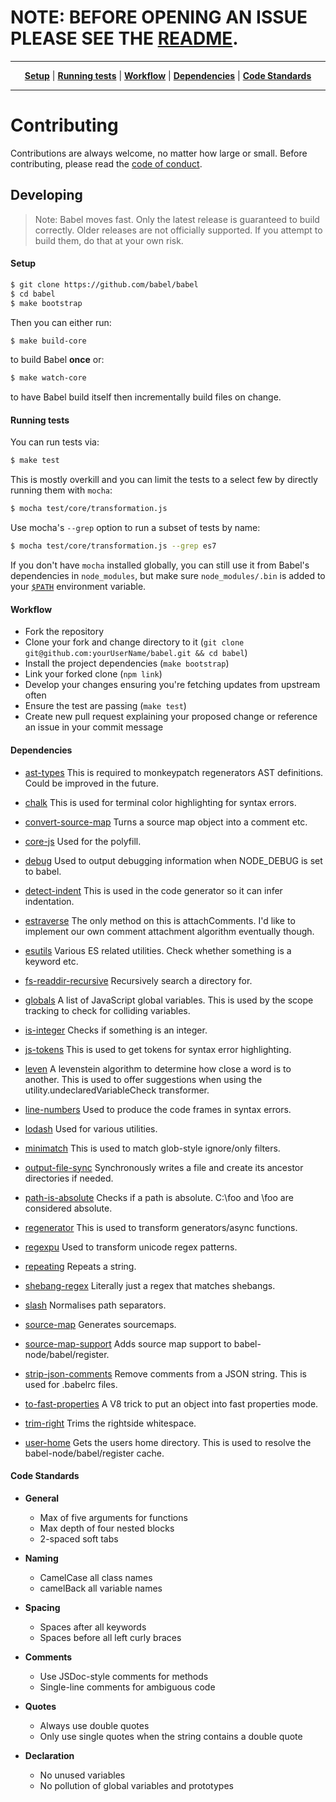 # NOTE: BEFORE OPENING AN ISSUE PLEASE SEE THE [README](https://github.com/babel/babel#readme).

----

<p align="center">
   <strong><a href="#setup">Setup</a></strong>
   |
   <strong><a href="#running-tests">Running tests</a></strong>
   |
   <strong><a href="#workflow">Workflow</a></strong>
   |
   <strong><a href="#dependencies">Dependencies</a></strong>
   |
   <strong><a href="#code-standards">Code Standards</a></strong>
</p>

----

# Contributing

Contributions are always welcome, no matter how large or small. Before
contributing, please read the
[code of conduct](https://github.com/babel/babel/blob/master/CODE_OF_CONDUCT.md).


## Developing

>Note: Babel moves fast. Only the latest release is guaranteed to build correctly.
>Older releases are not officially supported. If you attempt to build them, do that at your own risk.

#### Setup

```sh
$ git clone https://github.com/babel/babel
$ cd babel
$ make bootstrap
```

Then you can either run:

```sh
$ make build-core
```

to build Babel **once** or:

```sh
$ make watch-core
```

to have Babel build itself then incrementally build files on change.

#### Running tests

You can run tests via:

```sh
$ make test
```

This is mostly overkill and you can limit the tests to a select few by directly
running them with `mocha`:

```sh
$ mocha test/core/transformation.js
```

Use mocha's `--grep` option to run a subset of tests by name:

```sh
$ mocha test/core/transformation.js --grep es7
```

If you don't have `mocha` installed globally, you can still use it from Babel's
dependencies in `node_modules`, but make sure `node_modules/.bin` is added to
your [`$PATH`](http://unix.stackexchange.com/questions/26047/how-to-correctly-add-a-path-to-path) environment variable.


#### Workflow

* Fork the repository
* Clone your fork and change directory to it (`git clone git@github.com:yourUserName/babel.git && cd babel`)
* Install the project dependencies (`make bootstrap`)
* Link your forked clone (`npm link`)
* Develop your changes ensuring you're fetching updates from upstream often
* Ensure the test are passing (`make test`)
* Create new pull request explaining your proposed change or reference an issue in your commit message

#### Dependencies

+ [ast-types](http://ghub.io/ast-types) This is required to monkeypatch regenerators AST definitions. Could be improved in the future.

+ [chalk](http://ghub.io/chalk) This is used for terminal color highlighting for syntax errors.

+ [convert-source-map](http://ghub.io/convert-source-map) Turns a source map object into a comment etc.

+ [core-js](http://ghub.io/core-js) Used for the polyfill.

+ [debug](http://ghub.io/debug) Used to output debugging information when NODE_DEBUG is set to babel.

+ [detect-indent](http://ghub.io/detect-indent) This is used in the code generator so it can infer indentation.

+ [estraverse](http://ghub.io/estraverse) The only method on this is attachComments. I'd like to implement our own comment attachment algorithm eventually though.

+ [esutils](http://ghub.io/esutils) Various ES related utilities. Check whether something is a keyword etc.

+ [fs-readdir-recursive](http://ghub.io/fs-readdir-recursive) Recursively search a directory for.

+ [globals](http://ghub.io/globals) A list of JavaScript global variables. This is used by the scope tracking to check for colliding variables.

+ [is-integer](http://ghub.io/is-integer) Checks if something is an integer.

+ [js-tokens](http://ghub.io/js-tokens) This is used to get tokens for syntax error highlighting.

+ [leven](http://ghub.io/leven) A levenstein algorithm to determine how close a word is to another. This is used to offer suggestions when using the utility.undeclaredVariableCheck transformer.

+ [line-numbers](http://ghub.io/line-numbers) Used to produce the code frames in syntax errors.

+ [lodash](http://ghub.io/lodash) Used for various utilities.

+ [minimatch](http://ghub.io/minimatch) This is used to match glob-style ignore/only filters.

+ [output-file-sync](http://ghub.io/output-file-sync) Synchronously writes a file and create its ancestor directories if needed.

+ [path-is-absolute](http://ghub.io/path-is-absolute) Checks if a path is absolute. C:\foo and \foo are considered absolute.

+ [regenerator](http://ghub.io/regenerator) This is used to transform generators/async functions.

+ [regexpu](http://ghub.io/regexpu) Used to transform unicode regex patterns.

+ [repeating](http://ghub.io/repeating) Repeats a string.

+ [shebang-regex](http://ghub.io/shebang-regex) Literally just a regex that matches shebangs.

+ [slash](http://ghub.io/slash) Normalises path separators.

+ [source-map](http://ghub.io/source-map) Generates sourcemaps.

+ [source-map-support](http://ghub.io/source-map-support) Adds source map support to babel-node/babel/register.

+ [strip-json-comments](http://ghub.io/strip-json-comments) Remove comments from a JSON string. This is used for .babelrc files.

+ [to-fast-properties](http://ghub.io/to-fast-properties) A V8 trick to put an object into fast properties mode.

+ [trim-right](http://ghub.io/trim-right) Trims the rightside whitespace.

+ [user-home](http://ghub.io/user-home) Gets the users home directory. This is used to resolve the babel-node/babel/register cache.


#### Code Standards

 * **General**
   * Max of five arguments for functions
   * Max depth of four nested blocks
   * 2-spaced soft tabs

 * **Naming**
   * CamelCase all class names
   * camelBack all variable names

 * **Spacing**
   * Spaces after all keywords
   * Spaces before all left curly braces

 * **Comments**
   * Use JSDoc-style comments for methods
   * Single-line comments for ambiguous code

 * **Quotes**
   * Always use double quotes
   * Only use single quotes when the string contains a double quote

 * **Declaration**
   * No unused variables
   * No pollution of global variables and prototypes
